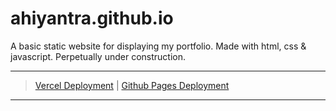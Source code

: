 # ahiyantra.github.io

A basic static website for displaying my portfolio. Made with html, css & javascript. Perpetually under construction.

---

> [Vercel Deployment](https://ahiyantra.vercel.app/)
> |
> [Github Pages Deployment](https://ahiyantra.github.io/)

---
